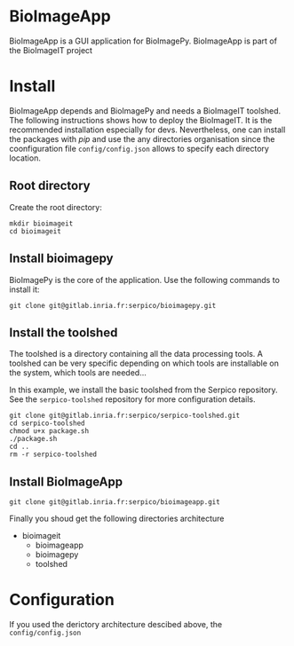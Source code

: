 # BioImageApp

BioImageApp is a GUI application for BioImagePy.
BioImageApp is part of the BioImageIT project

# Install

BioImageApp depends and BioImagePy and needs a BioImageIT toolshed.
The following instructions shows how to deploy the BioImageIT. It is the 
recommended installation especially for devs. Nevertheless, one can install
the packages with *pip* and use the any directories organisation since the 
coonfiguration file `config/config.json` allows to specify each directory 
location.

## Root directory

Create the root directory:

```
mkdir bioimageit
cd bioimageit
```

## Install bioimagepy

BioImagePy is the core of the application. Use the following commands to install
it:

```
git clone git@gitlab.inria.fr:serpico/bioimagepy.git
```

## Install the toolshed

The toolshed is a directory containing all the data processing tools. A toolshed
can be very specific depending on which tools are installable on the system, 
which tools are needed...

In this example, we install the basic toolshed from the Serpico repository.
See the `serpico-toolshed` repository for more configuration details.

```
git clone git@gitlab.inria.fr:serpico/serpico-toolshed.git
cd serpico-toolshed
chmod u+x package.sh
./package.sh
cd ..
rm -r serpico-toolshed
```

## Install BioImageApp

```
git clone git@gitlab.inria.fr:serpico/bioimageapp.git
```

Finally you shoud get the following directories architecture
- bioimageit
  - bioimageapp
  - bioimagepy
  - toolshed

# Configuration 

If you used the derictory architecture descibed above, the `config/config.json` 



